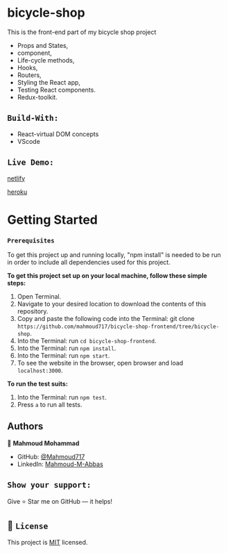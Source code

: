 # bicycle-shop


This is the front-end part of my bicycle shop project

- Props and States,
- component,
- Life-cycle methods,
- Hooks,
- Routers,
- Styling the React app,
- Testing React components.
- Redux-toolkit.

## `Build-With:`

- React-virtual DOM concepts
- VScode

## `Live Demo:`

[netlify](<https://bicycly.netlify.app/>)

[heroku](<https://bicycly-v2.herokuapp.com/>)


# Getting Started

### `Prerequisites`

To get this project up and running locally, "npm install" is needed to be run in order to include all dependencies used for this project.

**To get this project set up on your local machine, follow these simple steps:**

1. Open Terminal.
2. Navigate to your desired location to download the contents of this repository.
3. Copy and paste the following code into the Terminal: git clone `https://github.com/mahmoud717/bicycle-shop-frontend/tree/bicycle-shop`.
4. Into the Terminal: run `cd bicycle-shop-frontend`.
5. Into the Terminal: run `npm install`.
6. Into the Terminal: run `npm start`.
7. To see the website in the browser, open browser and load `localhost:3000`.

**To run the test suits:**

1. Into the Terminal: run `npm test`.
2. Press `a` to run all tests.

## Authors

👤 **Mahmoud Mohammad**

- GitHub: [@Mahmoud717](https://github.com/mahmoud717)
- LinkedIn: [Mahmoud-M-Abbas](https://linkedin.com/in/Mahmoud-m-abbas)

## `Show your support:`

Give ⭐ Star me on GitHub — it helps!

## 📝 `License`

This project is [MIT](lic.url) licensed.
